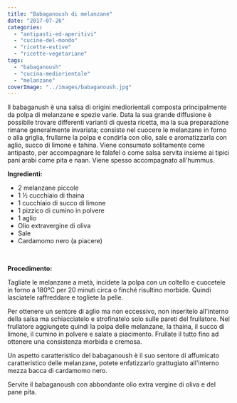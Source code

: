 ```yaml
---
title: "Babaganoush di melanzane"
date: "2017-07-26"
categories: 
  - "antipasti-ed-aperitivi"
  - "cucine-del-mondo"
  - "ricette-estive"
  - "ricette-vegetariane"
tags: 
  - "babaganoush"
  - "cucina-mediorientale"
  - "melanzane"
coverImage: "../images/babaganoush.jpg"
---
```


Il babaganush è una salsa di origini mediorientali composta principalmente da polpa di melanzane e spezie varie. Data la sua grande diffusione è possibile trovare differenti varianti di questa ricetta, ma la sua preparazione rimane generalmente invariata; consiste nel cuocere le melanzane in forno o alla griglia, frullarne la polpa e condirla con olio, sale e aromatizzarla con aglio, succo di limone e tahina. Viene consumato solitamente come antipasto, per accompagnare le falafel o come salsa servita insieme ai tipici pani arabi come pita e naan. Viene spesso accompagnato all'hummus.

**Ingredienti:**

- 2 melanzane piccole
- 1 ½ cucchiaio di thaina
- 1 cucchiaio di succo di limone
- 1 pizzico di cumino in polvere
- 1 aglio
- Olio extravergine di oliva
- Sale
- Cardamomo nero (a piacere)

 

**Procedimento:**

Tagliate le melanzane a metà, incidete la polpa con un coltello e cuocetele in forno a 180°C per 20 minuti circa o finché risultino morbide. Quindi lasciatele raffreddare e togliete la pelle.

Per ottenere un sentore di aglio ma non eccessivo, non inseritelo all'interno della salsa ma schiacciatelo e strofinatelo solo sulle pareti del frullatore. Nel frullatore aggiungete quindi la polpa delle melanzane, la thaina, il succo di limone, il cumino in polvere e salate a piacimento. Frullate il tutto fino ad ottenere una consistenza morbida e cremosa.

Un aspetto caratteristico del babaganoush è il suo sentore di affumicato caratteristico delle melanzane, potete enfatizzarlo grattugiato all'interno mezza bacca di cardamomo nero.

Servite il babaganoush con abbondante olio extra vergine di oliva e del pane pita.
